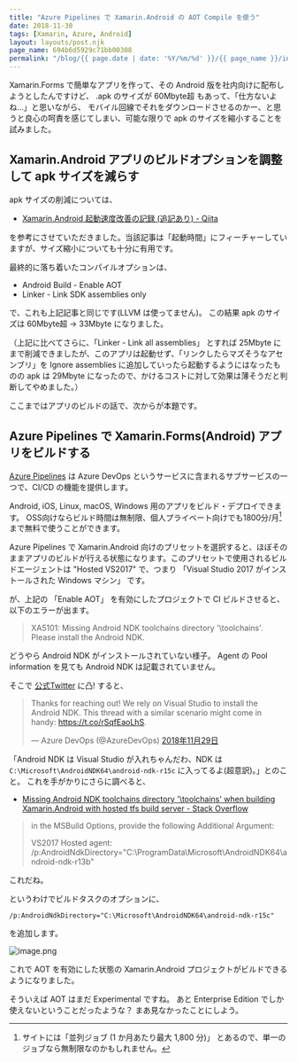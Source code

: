 ```yaml
---
title: "Azure Pipelines で Xamarin.Android の AOT Compile を使う"
date: 2018-11-30
tags: [Xamarin, Azure, Android]
layout: layouts/post.njk
page_name: 694b6d5929c71bb00308
permalink: "/blog/{{ page.date | date: '%Y/%m/%d' }}/{{ page_name }}/index.html"
---
```

Xamarin.Forms で簡単なアプリを作って、その Android 版を社内向けに配布しようとしたんですけど、 .apk のサイズが 60Mbyte超 もあって、「仕方ないよね…」と思いながら、 モバイル回線でそれをダウンロードさせるのかー、と思うと良心の呵責を感じてしまい、可能な限りで apk のサイズを縮小することを試みました。
<!--more-->

## Xamarin.Android アプリのビルドオプションを調整して apk サイズを減らす

apk サイズの削減については、

* [Xamarin.Android 起動速度改善の記録 (追記あり) - Qiita](https://qiita.com/conduits/items/cd7338329c3b7c22dc9c)

を参考にさせていただきました。当該記事は「起動時間」にフィーチャーしていますが、サイズ縮小についても十分に有用です。

最終的に落ち着いたコンパイルオプションは、

* Android Build - Enable AOT
* Linker - Link SDK assemblies only

で、これも上記記事と同じです(LLVM は使ってません)。
この結果 apk のサイズは 60Mbyte超 → 33Mbyte になりました。

（上記に比べてさらに、「Linker - Link all assemblies」 とすれば 25Mbyte にまで削減できましたが、このアプリは起動せず、「リンクしたらマズそうなアセンブリ」を Ignore assemblies に追加していったら起動するようにはなったものの apk は 29Mbyte になったので、かけるコストに対して効果は薄そうだと判断してやめました。）

ここまではアプリのビルドの話で、次からが本題です。

## Azure Pipelines で Xamarin.Forms(Android) アプリをビルドする

[Azure Pipelines](https://azure.microsoft.com/ja-jp/services/devops/pipelines/) は Azure DevOps というサービスに含まれるサブサービスの一つで、CI/CD の機能を提供します。

Android, iOS, Linux, macOS, Windows 用のアプリをビルド・デプロイできます。
OSS向けならビルド時間は無制限、個人プライベート向けでも1800分/月[^a] まで無料で使うことができます。

[^a]: サイトには「並列ジョブ (1 か月あたり最大 1,800 分)」 とあるので、単一のジョブなら無制限なのかもしれません。

Azure Pipelines で Xamarin.Android 向けのプリセットを選択すると、ほぼそのままアプリのビルドが行える状態になります。このプリセットで使用されるビルドエージェントは "Hosted VS2017" で、つまり 「Visual Studio 2017 がインストールされた Windows マシン」 です。

が、上記の 「Enable AOT」 を有効にしたプロジェクトで CI ビルドさせると、以下のエラーが出ます。

> XA5101: Missing Android NDK toolchains directory '\toolchains'. Please install the Android NDK.

どうやら Android NDK がインストールされていない様子。 Agent の Pool information を見ても Android NDK は記載されていません。

そこで [公式Twitter](https://twitter.com/AzureDevOps) に凸! すると、

<blockquote class="twitter-tweet" data-conversation="none" data-lang="ja"><p lang="en" dir="ltr">Thanks for reaching out! We rely on Visual Studio to install the Android NDK. This thread with a similar scenario might come in handy: <a href="https://t.co/rSqfEaoLhS">https://t.co/rSqfEaoLhS</a>.</p>&mdash; Azure DevOps (@AzureDevOps) <a href="https://twitter.com/AzureDevOps/status/1068128192685375488?ref_src=twsrc%5Etfw">2018年11月29日</a></blockquote>
<script async src="https://platform.twitter.com/widgets.js" charset="utf-8"></script>

「Android NDK は Visual Studio が入れちゃんだわ、NDK は ``C:\Microsoft\AndroidNDK64\android-ndk-r15c`` に入ってるよ(超意訳)。」とのこと。
これを手がかりにさらに調べると、

* [Missing Android NDK toolchains directory '\toolchains' when building Xamarin.Android with hosted tfs build server - Stack Overflow](https://stackoverflow.com/questions/36940896/missing-android-ndk-toolchains-directory-toolchains-when-building-xamarin-and/47338287#47338287)

> in the MSBuild Options, provide the following Additional Argument:
>
> VS2017 Hosted agent: 
> /p:AndroidNdkDirectory="C:\ProgramData\Microsoft\AndroidNDK64\android-ndk-r13b"

これだね。

というわけでビルドタスクのオプションに、

```
/p:AndroidNdkDirectory="C:\Microsoft\AndroidNDK64\android-ndk-r15c"
```

を追加します。

![image.png](https://qiita-image-store.s3.amazonaws.com/0/8227/1025aa90-0845-16c6-2578-a4db3949904d.png)

これで AOT を有効にした状態の Xamarin.Android プロジェクトがビルドできるようになりました。

そういえば AOT はまだ Experimental ですね。
あと Enterprise Edition でしか使えないということだったような？ まあ見なかったことにしよう。
